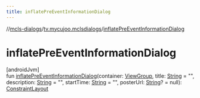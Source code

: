 ```yaml
---
title: inflatePreEventInformationDialog
---
```

//[mcls-dialogs](../../index.html)/[tv.mycujoo.mclsdialogs](index.html)/[inflatePreEventInformationDialog](inflate-pre-event-information-dialog.html)



# inflatePreEventInformationDialog



[androidJvm]\
fun [inflatePreEventInformationDialog](inflate-pre-event-information-dialog.html)(container: [ViewGroup](https://developer.android.com/reference/kotlin/android/view/ViewGroup.html), title: [String](https://kotlinlang.org/api/latest/jvm/stdlib/kotlin/-string/index.html) = &quot;&quot;, description: [String](https://kotlinlang.org/api/latest/jvm/stdlib/kotlin/-string/index.html) = &quot;&quot;, startTime: [String](https://kotlinlang.org/api/latest/jvm/stdlib/kotlin/-string/index.html) = &quot;&quot;, posterUrl: [String](https://kotlinlang.org/api/latest/jvm/stdlib/kotlin/-string/index.html)? = null): [ConstraintLayout](https://developer.android.com/reference/kotlin/androidx/constraintlayout/widget/ConstraintLayout.html)




